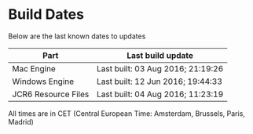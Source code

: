 # Build Dates

Below are the last known dates to updates

Part | Last build update
-----|-----
Mac Engine | Last built: 03 Aug 2016; 21:19:26
Windows Engine | Last built: 12 Jun 2016; 19:44:33
JCR6 Resource Files | Last built: 04 Aug 2016; 11:23:19
All times are in CET (Central European Time: Amsterdam, Brussels, Paris, Madrid)



